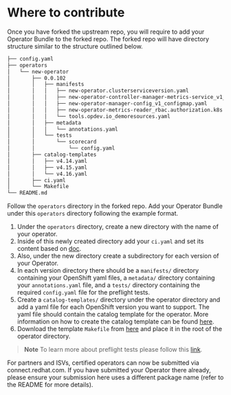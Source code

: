 # Where to contribute

Once you have forked the upstream repo, you will require to add your Operator Bundle to the forked repo. The forked repo will have directory structure similar to the structure outlined below.

```bash
├── config.yaml
├── operators
│   └── new-operator
│       ├── 0.0.102
│       │   ├── manifests
│       │   │   ├── new-operator.clusterserviceversion.yaml
│       │   │   ├── new-operator-controller-manager-metrics-service_v1_service.yaml
│       │   │   ├── new-operator-manager-config_v1_configmap.yaml
│       │   │   ├── new-operator-metrics-reader_rbac.authorization.k8s.io_v1_clusterrole.yaml
│       │   │   └── tools.opdev.io_demoresources.yaml
│       │   ├── metadata
│       │   │   └── annotations.yaml
│       │   └── tests
│       │       └── scorecard
│       │           └── config.yaml
│       ├── catalog-templates
│       │   ├── v4.14.yaml
│       │   ├── v4.15.yaml
│       │   └── v4.16.yaml
│       ├── ci.yaml
│       └── Makefile
└── README.md
```

Follow the `operators` directory in the forked repo. Add your Operator Bundle under this `operators` directory following the example format.

1. Under the `operators` directory, create a new directory with the name of your operator.
2. Inside of this newly created directory add your `ci.yaml` and set its content based on [doc](./operator-ci-yaml.md).
3. Also, under the new directory create a subdirectory for each version of your Operator.
4. In each version directory there should be a `manifests/` directory containing your OpenShift yaml files, a `metadata/` directory containing your `annotations.yaml` file, and a `tests/` directory containing the required `config.yaml` file for the preflight tests.
5. Create a `catalog-templates/` directory under the operator directory and add a yaml file for each OpenShift version you want to support. The yaml file should contain the catalog template for the operator. More information on how to create the catalog template can be found [here](./fbc_workflow.md).
6. Download the template `Makefile` from [here](https://raw.githubusercontent.com/redhat-openshift-ecosystem/operator-pipelines/main/fbc/Makefile) and place it in the root of the operator directory.

>**Note** To learn more about preflight tests please follow this [link](https://github.com/redhat-openshift-ecosystem/openshift-preflight?tab=readme-ov-file#preflight).

For partners and ISVs, certified operators can now be submitted via connect.redhat.com. If you have submitted your Operator there already, please ensure your submission here uses a different package name (refer to the README for more details).
